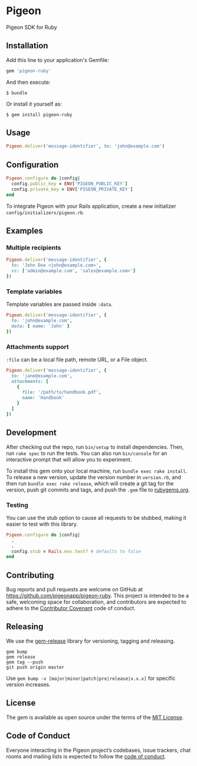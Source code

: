# Pigeon

Pigeon SDK for Ruby

## Installation

Add this line to your application's Gemfile:

```ruby
gem 'pigeon-ruby'
```

And then execute:

    $ bundle

Or install it yourself as:

    $ gem install pigeon-ruby


## Usage

```ruby
Pigeon.deliver('message-identifier', to: 'john@example.com')
```

## Configuration

```ruby
Pigeon.configure do |config|
  config.public_key = ENV['PIGEON_PUBLIC_KEY']
  config.private_key = ENV['PIGEON_PRIVATE_KEY']
end
```

To integrate Pigeon with your Rails application, create a new initializer `config/initializers/pigeon.rb`.

## Examples

### Multiple recipients

```ruby
Pigeon.deliver('message-identifier', {
  to: 'John Doe <john@example.com>',
  cc: ['admin@example.com', 'sales@example.com>']
})
```

### Template variables

Template variables are passed inside `:data`.

```ruby
Pigeon.deliver('message-identifier', {
  to: 'john@example.com',
  data: { name: 'John' }
})
```

### Attachments support

`:file` can be a local file path, remote URL, or a File object.

```ruby
Pigeon.deliver('message-identifier', {
  to: 'jane@example.com',
  attachments: [
    {
      file: '/path/to/handbook.pdf',
      name: 'Handbook'
    }
  ]
})
```

## Development

After checking out the repo, run `bin/setup` to install dependencies. Then, run `rake spec` to run the tests. You can also run `bin/console` for an interactive prompt that will allow you to experiment.

To install this gem onto your local machine, run `bundle exec rake install`. To release a new version, update the version number in `version.rb`, and then run `bundle exec rake release`, which will create a git tag for the version, push git commits and tags, and push the `.gem` file to [rubygems.org](https://rubygems.org).

### Testing

You can use the stub option to cause all requests to be stubbed, making it easier to test with this library.

```ruby
Pigeon.configure do |config|
  .
  .
  config.stub = Rails.env.test? # defaults to false
end
```

## Contributing

Bug reports and pull requests are welcome on GitHub at https://github.com/pigeonapp/pigeon-ruby. This project is intended to be a safe, welcoming space for collaboration, and contributors are expected to adhere to the [Contributor Covenant](http://contributor-covenant.org) code of conduct.

## Releasing

We use the [gem-release](https://github.com/svenfuchs/gem-release) library for versioning, tagging and releasing.

```
gem bump
gem release
gem tag --push
git push origin master
```

Use `gem bump -v [major|minor|patch|pre|release|x.x.x]` for specific version increases.

## License

The gem is available as open source under the terms of the [MIT License](https://opensource.org/licenses/MIT).

## Code of Conduct

Everyone interacting in the Pigeon project’s codebases, issue trackers, chat rooms and mailing lists is expected to follow the [code of conduct](https://github.com/pigeonapp/pigeon-ruby/blob/master/CODE_OF_CONDUCT.md).
